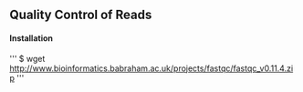 ## Quality Control of Reads
#### Installation
'''
$ wget http://www.bioinformatics.babraham.ac.uk/projects/fastqc/fastqc_v0.11.4.zip
'''
